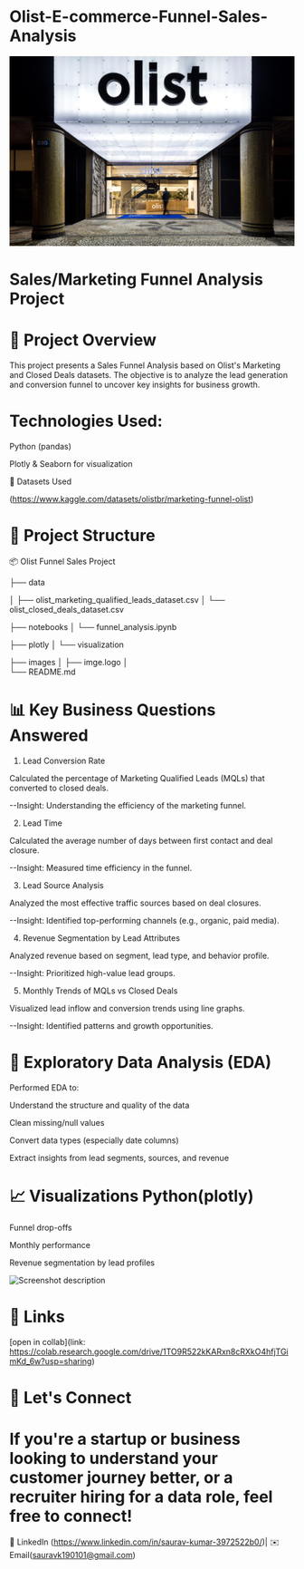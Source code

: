 # Olist-E-commerce-Funnel-Sales-Analysis

![logo](https://github.com/saurav190101/Olist-E--commerce-Funnel-Sales-Analysis/blob/main/Olist-HQ-in-Brazil-1.webp)

# Sales/Marketing Funnel Analysis Project


# 🚀 Project Overview

This project presents a Sales Funnel Analysis based on Olist's Marketing and Closed Deals datasets. The objective is to analyze the lead generation and conversion funnel to uncover key insights for business   growth.

# Technologies Used:

Python (pandas)

Plotly & Seaborn for visualization

📁 Datasets Used

(https://www.kaggle.com/datasets/olistbr/marketing-funnel-olist)


# 📁 Project Structure

📦 Olist Funnel Sales Project

├── data

│   ├── olist_marketing_qualified_leads_dataset.csv
│   └── olist_closed_deals_dataset.csv

├── notebooks
│   └── funnel_analysis.ipynb

├── plotly
│   └── visualization

├── images
│   ├── imge.logo
│   
└── README.md


# 📊 Key Business Questions Answered

1. Lead Conversion Rate

Calculated the percentage of Marketing Qualified Leads (MQLs) that converted to closed deals.

--Insight: Understanding the efficiency of the marketing funnel.

2. Lead Time

Calculated the average number of days between first contact and deal closure.

--Insight: Measured time efficiency in the funnel.

3. Lead Source Analysis

Analyzed the most effective traffic sources based on deal closures.

--Insight: Identified top-performing channels (e.g., organic, paid media).

4. Revenue Segmentation by Lead Attributes

Analyzed revenue based on segment, lead type, and behavior profile.

--Insight: Prioritized high-value lead groups.

5. Monthly Trends of MQLs vs Closed Deals

Visualized lead inflow and conversion trends using line graphs.

--Insight: Identified patterns and growth opportunities.


# 🧪 Exploratory Data Analysis (EDA)

Performed EDA to:

Understand the structure and quality of the data

Clean missing/null values

Convert data types (especially date columns)

Extract insights from lead segments, sources, and revenue


# 📈 Visualizations Python(plotly)


Funnel drop-offs

Monthly performance

Revenue segmentation by lead profiles

![Screenshot description](path_to_screenshot_file)

# 🔗 Links

[open in collab](link: https://colab.research.google.com/drive/1TO9R522kKARxn8cRXkO4hfjTGimKd_6w?usp=sharing)




# 🙌 Let's Connect

# If you're a startup or business looking to understand your customer journey better, or a recruiter hiring for a data role, feel free to connect!

📩 LinkedIn (https://www.linkedin.com/in/saurav-kumar-3972522b0/)| ✉️ Email(sauravk190101@gmail.com)


